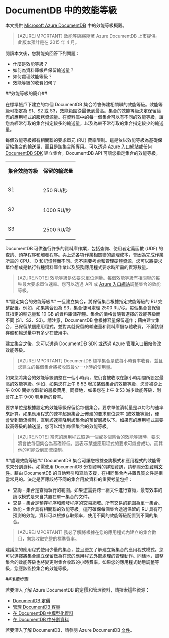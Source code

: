 <properties 
	pageTitle="DocumentDB 中的效能等級 | Azure" 
	description="了解 DocumentDB 中的效能等級如何可讓您依每個集合為基礎保留輸送量。" 
	services="documentdb" 
	authors="johnfmacintyre" 
	manager="jhubbard" 
	editor="monicar" 
	documentationCenter=""/>

<tags 
	ms.service="documentdb" 
	ms.workload="data-services" 
	ms.tgt_pltfrm="na" 
	ms.devlang="na" 
	ms.topic="article" 
	ms.date="03/04/2015" 
	ms.author="johnmac"/>

# DocumentDB 中的效能等級 #

本文提供 [Microsoft Azure DocumentDB](http://azure.microsoft.com/services/documentdb/) 中的效能等級概觀。 

> [AZURE.IMPORTANT] 效能等級將隨著 Azure DocumentDB 上市提供。此版本預計是在 2015 年 4 月。

閱讀本文後，您將能夠回答下列問題：  

-	什麼是效能等級？
-	如何為資料庫帳戶保留輸送量？
-	如何處理效能等級？
-	效能等級的收費如何？

##<a id="Sub1"></a>效能等級的簡介##

在標準帳戶下建立的每個 DocumentDB 集合將會佈建相關聯的效能等級。效能等級可指定為 S1、S2 或 S3，效能範圍從最低到最高。集合的效能等級決定保留給您的應用程式的服務資源量。在資料庫中的每一個集合可以有不同的效能等級，讓您為經常存取的集合指定較多的輸送量，以及為較不常存取的集合指定較少的輸送量。 

每個效能等級都有相關聯的要求單元 (RU) 費率限制。這是依以效能等級為基礎保留給集合的輸送量，而且是該集合所專用。可以透過 [Azure 入口網站](http://portal.azure.com)或任何 [DocumentDB SDK](https://msdn.microsoft.com/library/azure/dn781482.aspx) 建立集合。DocumentDB API 可讓您指定集合的效能等級。 

<table> 
<tbody>
<tr>
<td valign="top" ><p><b>集合效能等級</b></p></td>
<td valign="top" ><p><b>保留的輸送量</b></p></td>
</tr>

<tr>
<td valign="top" ><p>S1</p></td>
<td valign="top" ><p>250 RU/秒</p></td>
</tr>

<tr>
<td valign="top" ><p>S2</p></td>
<td valign="top" ><p>1000 RU/秒</p></td>
</tr>

<tr>
<td valign="top" ><p>S3</p></td>
<td valign="top" ><p>2500 RU/秒</p></td>
</tr>

</tbody>
</table>

DocumentDB 可供進行許多的資料庫作業，包括查詢、使用者定義函數 (UDF) 的查詢、預存程序和觸發程序。與上述各項作業相關聯的處理成本，會因為完成作業所需的 CPU、IO 和記憶體而不同。您不需要考慮和管理硬體資源，您可以將要求單位想成是執行各種資料庫作業以及服務應用程式要求時所需的資源數量。

> [AZURE.NOTE] 效能等級是依要求單位測量。每個效能等級有相關聯的每秒最大要求單位速率。您可以透過 API 或 [Azure 入口網站](https://portal.azure.com/)調整集合的效能等級。

##<a id="Sub2"></a>設定集合的效能等級##
一旦建立集合，將保留集合根據指定效能等級的 RU 完整配置。例如，如果集合設為 S3，集合便可處理 2500 RU/秒。每個集合會保留其指定的輸送量和 10 GB 的資料庫儲存體。集合的價格會隨著選擇的效能等級而不同 (S1、S2、S3)。請注意，DocumentDB 會根據容量保留運作；藉由建立集合，已保留某個應用程式，並對其就保留的輸送量和資料庫儲存體收費，不論該儲存體和輸送量中有多少在使用中。

建立集合之後，您可以透過 DocumentDB SDK 或透過 Azure 管理入口網站修改效能等級。 

> [AZURE.IMPORTANT] DocumentDB 標準集合是依每小時費率收費，並且您建立的每個集合將被收取最少一小時的使用量。 

如果您將集合的效能等級調整在一個小時內，您仍會被收取在該小時期間所設定最高的效能等級。例如，如果您在上午 8:53 增加某個集合的效能等級，您會被從上午 8:00 開始收取新的層級費用。同樣地，如果您在上午 8:53 減少效能等級，則會在上午 9:00 套用新的費率。

要求單位是根據設定的效能等級保留給每個集合。要求單位消耗量是以每秒的速率來計算。如果應用程式的速率超過集合上佈建的要求單位速率 (或效能等級)，便會受到節流控制，直到該速率降到該集合的預留層級以下。如果您的應用程式需要較高等級的輸送量，您可以增加每個集合的效能等級。

> [AZURE.NOTE] 當您的應用程式超過一個或多個集合的效能等級時，要求將會依每個集合為基礎降低。這表示某些應用程式的要求可能會成功，而其他的可能受到節流控制。

##<a id="Sub3"></a>處理效能等級##
DocumentDB 集合可讓您根據查詢模式和應用程式的效能需求來分割資料。如需使用 DocumentDB 分割資料的詳細資訊，請參閱[分割資料文件](documentdb-partition-data.md)。藉由 DocumentDB 的自動索引和查詢支援，在相同集合內共置異質文件是相當常見的。決定是否應該將不同的集合用於資料的重要考量包括：

- 查詢 - 集合是查詢執行的範圍。如果您需要跨一組文件進行查詢，最有效率的讀取模式是來自共置在單一集合的文件。
- 交易 - 集合是預存程序和觸發程序的交易網域。所有交易的範圍為單一集合。 
- 效能 - 集合具有相關聯的效能等級。這可確保每個集合透過保留的 RU 具有可預測的效能。資料可以根據存取頻率，使用不同的效能等級配置到不同的集合。

> [AZURE.IMPORTANT] 務必了解將根據在您的應用程式內建立的集合數目，向您收取完整的標準費率。

建議您的應用程式使用少量的集合，並且更加了解建立新集合的應用程式模式。您可以選擇將集合建立保留做為在您的應用程式外部處理的管理動作。同樣地，調整集合的效能等級也將變更對集合收取的小時費率。如果您的應用程式動態調整等級，您應該監控集合的效能等級。

##<a name="NextSteps"></a>後續步驟

若要深入了解 Azure DocumentDB 的定價和管理資料，請探索這些資源：
 
- [DocumentDB 定價](http://azure.microsoft.com/pricing/details/documentdb/)
- [管理 DocumentDB 容量](documentdb-manage.md) 
- [在 DocumentDB 中模型化資料](documentdb-modeling-data.md)
- [在 DocumentDB 中分割資料](documentdb-partition-data.md)

若要深入了解 DocumentDB，請參閱 Azure DocumentDB [文件](http://azure.microsoft.com/documentation/services/documentdb/)。 



<!--HONumber=49--> 